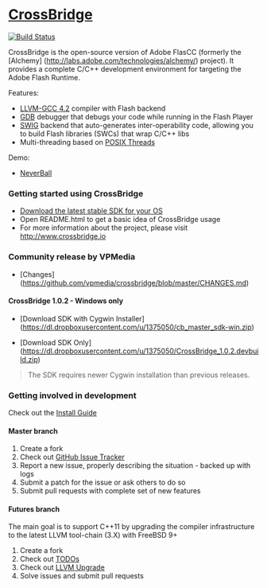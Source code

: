 # [CrossBridge](http://www.crossbridge.io) 

[![Build Status](https://travis-ci.org/vpmedia/crossbridge.svg?branch=master)](https://travis-ci.org/vpmedia/crossbridge)

CrossBridge is the open-source version of Adobe FlasCC (formerly the [Alchemy] (http://labs.adobe.com/technologies/alchemy/) project). 
It provides a complete C/C++ development environment for targeting the Adobe Flash Runtime.  

Features:

* [LLVM-GCC 4.2](http://llvm.org) compiler with Flash backend
* [GDB](http://www.sourceware.org/gdb) debugger that debugs your code while running in the Flash Player
* [SWIG](http://www.swig.org) backend that auto-generates inter-operability code, allowing you to build Flash libraries (SWCs) that wrap C/C++ libs
* Multi-threading based on [POSIX Threads](https://en.wikipedia.org/wiki/POSIX_Threads)

Demo:
* [NeverBall](http://www.cmodule.org/neverball/)

### Getting started using CrossBridge

* [Download the latest stable SDK for your OS](http://sourceforge.net/projects/crossbridge/files/)
* Open README.html to get a basic idea of CrossBridge usage
* For more information about the project, please visit http://www.crossbridge.io

### Community release by VPMedia

* [Changes] (https://github.com/vpmedia/crossbridge/blob/master/CHANGES.md)

#### CrossBridge 1.0.2 - Windows only

* [Download SDK with Cygwin Installer] (https://dl.dropboxusercontent.com/u/1375050/cb_master_sdk-win.zip)

* [Download SDK Only] (https://dl.dropboxusercontent.com/u/1375050/CrossBridge_1.0.2.devbuild.zip)

> The SDK requires newer Cygwin installation than previous releases.

### Getting involved in development 

Check out the [Install Guide](https://github.com/vpmedia/crossbridge/blob/master/INSTALL.md)

#### Master branch

1. Create a fork
1. Check out [GitHub Issue Tracker](https://github.com/vpmedia/crossbridge/issues/)
1. Report a new issue, properly describing the situation - backed up with logs
1. Submit a patch for the issue or ask others to do so
1. Submit pull requests with complete set of new features

#### Futures branch

The main goal is to support C++11 by upgrading the compiler infrastructure to the latest LLVM tool-chain (3.X) with FreeBSD 9+

1. Create a fork
1. Check out [TODOs](https://github.com/vpmedia/crossbridge/blob/futures/TODO.md)
1. Check out [LLVM Upgrade](https://github.com/vpmedia/crossbridge/blob/futures/LLVM_UPGRADE.md)
1. Solve issues and submit pull requests


